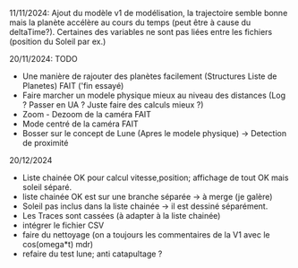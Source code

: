 11/11/2024: Ajout du modèle v1 de modélisation, la trajectoire semble bonne mais la planète accélère au cours du temps
(peut être à cause du deltaTime?). Certaines des variables ne sont pas liées entre les fichiers (position du Soleil par ex.)

20/11/2024: TODO
- Une manière de rajouter des planètes facilement (Structures Liste de Planetes) FAIT ('fin essayé)
- Faire marcher un modele physique mieux au niveau des distances (Log ? Passer en UA ? Juste faire des calculs mieux ?)
- Zoom - Dezoom de la caméra FAIT
- Mode centré de la caméra FAIT
- Bosser sur le concept de Lune (Apres le modele physique) -> Detection de proximité

20/12/2024
- Liste chainée OK pour calcul vitesse,position; affichage de tout OK mais soleil séparé.
- liste chainée OK est sur une branche séparée → à merge (je galère)
- Soleil pas inclus dans la liste chainée → il est dessiné séparément.
- Les Traces sont cassées (à adapter à la liste chainée)
- intégrer le fichier CSV
- faire du nettoyage (on a toujours les commentaires de la V1 avec le cos(omega*t) mdr)
- refaire du test lune; anti catapultage ?
